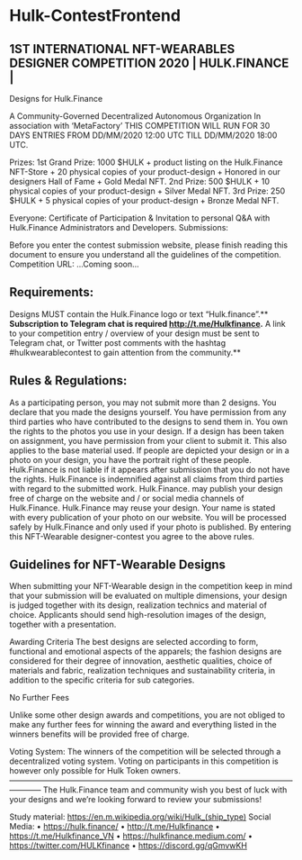 # Hulk-ContestFrontend

## 1ST INTERNATIONAL NFT-WEARABLES DESIGNER COMPETITION 2020 | HULK.FINANCE |
Designs for Hulk.Finance

A Community-Governed Decentralized Autonomous Organization In association with ‘MetaFactory’
THIS COMPETITION WILL RUN FOR 30 DAYS ENTRIES FROM DD/MM/2020 12:00 UTC TILL DD/MM/2020 18:00 UTC.

Prizes:
1st Grand Prize: 1000 $HULK + product listing on the Hulk.Finance NFT-Store + 20 physical copies of your product-design + Honored in our designers Hall of Fame + Gold Medal NFT.
2nd Prize: 500 $HULK + 10 physical copies of your product-design + Silver Medal NFT. 3rd Prize: 250 $HULK + 5 physical copies of your product-design + Bronze Medal NFT.

Everyone:
Certificate of Participation & Invitation to personal Q&A with Hulk.Finance Administrators and Developers.
Submissions:

Before you enter the contest submission website, please finish reading this document to ensure you understand all the guidelines of the competition.
Competition URL: ...Coming soon...
  
## Requirements:
Designs MUST contain the Hulk.Finance logo or text “Hulk.finance”.** **Subscription to Telegram chat is required http://t.me/Hulkfinance.**
A link to your competition entry / overview of your design must be sent to Telegram chat, or Twitter post comments with the hashtag #hulkwearablecontest to gain attention from the community.**

## Rules & Regulations:
As a participating person, you may not submit more than 2 designs. You declare that you made the designs yourself. You have permission from any third parties who have contributed to the designs to send them in. You own the rights to the photos you use in your design.
If a design has been taken on assignment, you have permission from your client to submit it. This also applies to the base material used. If people are depicted your design or in a photo on your design, you have the portrait right of these people.
Hulk.Finance is not liable if it appears after submission that you do not have the rights.
Hulk.Finance is indemnified against all claims from third parties with regard to the submitted work.
Hulk.Finance. may publish your design free of charge on the website and / or social media channels of Hulk.Finance.
Hulk.Finance may reuse your design.
Your name is stated with every publication of your photo on our website. You will be processed safely by Hulk.Finance and only used if your photo is published.
By entering this NFT-Wearable designer-contest you agree to the above rules.
   
## Guidelines for NFT-Wearable Designs
When submitting your NFT-Wearable design in the competition keep in mind that your submission will be evaluated on multiple dimensions, your design is judged together with its design, realization technics and material of choice. Applicants should send high-resolution images of the design, together with a presentation.

Awarding Criteria
The best designs are selected according to form, functional and emotional aspects of the apparels; the fashion designs are considered for their degree of innovation, aesthetic qualities, choice of materials and fabric, realization techniques and sustainability criteria, in addition to the specific criteria for sub categories.

No Further Fees

Unlike some other design awards and competitions, you are not obliged to make any further fees for winning the award and everything listed in the winners benefits will be provided free of charge.

Voting System:
The winners of the competition will be selected through a decentralized voting system. Voting on participants in this competition is however only possible for Hulk Token owners.
————————————————————————————————————————
The Hulk.Finance team and community wish you best of luck with your designs and we’re looking forward to review your submissions!

 Study material:
https://en.m.wikipedia.org/wiki/Hulk_(ship_type)
Social Media:
• https://hulk.finance/
• http://t.me/Hulkfinance
• https://t.me/Hulkfinance_VN
• https://hulkfinance.medium.com/
• https://twitter.com/HULKfinance
• https://discord.gg/qGmvwKH
       
